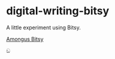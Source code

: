 # digital-writing-bitsy

A little experiment using Bitsy.

[Amongus Bitsy](https://bitsy-646623.netlify.app/)

ඞ

